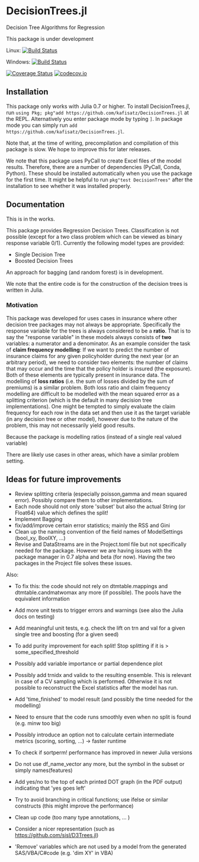 # DecisionTrees.jl
Decision Tree Algorithms for Regression

This package is under development

Linux: [![Build Status](https://travis-ci.org/kafisatz/DecisionTrees.jl.svg?branch=master)](https://travis-ci.org/kafisatz/DecisionTrees.jl)

Windows: [![Build Status](https://ci.appveyor.com/api/projects/status/github/kafisatz/DecisionTrees.jl?branch=master&svg=true)](https://ci.appveyor.com/project/kafisatz/DecisionTrees-jl/branch/master)

[![Coverage Status](https://coveralls.io/repos/kafisatz/DecisionTrees.jl/badge.svg?branch=master)](https://coveralls.io/r/kafisatz/DecisionTrees.jl?branch=master)
[![codecov.io](http://codecov.io/github/kafisatz/DecisionTrees.jl/coverage.svg?branch=master)](http://codecov.io/github/kafisatz/DecisionTrees.jl?branch=master)


## Installation

This package only works with Julia 0.7 or higher. 
To install DecisionTrees.jl, run `using Pkg; pkg"add https://github.com/kafisatz/DecisionTrees.jl` at the REPL. Alternatively you enter package mode by typing `]`. In package mode you can simply run `add https://github.com/kafisatz/DecisionTrees.jl`.

Note that, at the time of writing, precompilation and compilation of this package is slow. We hope to improve this for later releases.

We note that this package uses PyCall to create Excel files of the model results. Therefore, there are a number of dependencies (PyCall, Conda, Python). These should be installed automatically when you use the package for the first time. It might be helpful to run `pkg"test DecisionTrees"` after the installation to see whether it was installed properly.

## Documentation

This is in the works.

This package provides Regression Decision Trees. Classification is not possible (except for a two class problem which can be viewed as binary response variable 0/1).
Currently the following model types are provided:
* Single Decision Tree
* Boosted Decision Trees

An approach for bagging (and random forest) is in development.

We note that the entire code is for the construction of the decision trees is written in Julia.

### Motivation
This package was developed for uses cases in insurance where other decision tree packages may not always be appropriate. Specifically the response variable for the trees is always considered to be a **ratio**. That is to say the "response variable" in these models always consists of **two** variables: a numerator and a denominator. As an example consider the task of **claim frequency modelling**: If we want to predict the number of insurance claims for any given policyholder during the next year (or an arbitrary period), we need to consider two elements: the number of claims that may occur and the time that the policy holder is insured (the exposure). Both of these elements are typically present in insurance data. The modelling of **loss ratios** (i.e. the sum of losses divided by the sum of premiums) is a similar problem. Both loss ratio and claim frequency modelling are difficult to be modelled with the mean squared error as a splitting criterion (which is the default in many decision tree implementations). One might be tempted to simply evaluate the claim frequency for each row in the data set and then use it as the target variable (in any decision tree or other model), however due to the nature of the problem, this may not necessarily yield good results. 

Because the package is modelling ratios (instead of a single real valued variable)

There are likely use cases in other areas, which have a similar problem setting.

## Ideas for future improvements

* Review splitting criteria (especially poisson,gamma and mean squared error). Possibly compare them to other implementations.
* Each node should not only store 'subset' but also the actual String (or Float64) value which defines the split!
* Implement Bagging
* fix/add/improve certain error statistics; mainly the RSS and Gini
* Clean up the naming convention of the field names of ModelSettings (bool_xy, BoolXY, ...)
* Revise and DataStreams are in the Project.toml file but not specifically needed for the package. However we are having issues with the package manager in 0.7 alpha and beta (for now). Having the two packages in the Project file solves these issues.

Also: 
* To fix this: the code should not rely on dtmtable.mappings and dtmtable.candmatwomax any more (if possible). The pools have the equivalent information
* Add more unit tests to trigger errors and warnings (see also the Julia docs on testing)
* Add meaningful unit tests, e.g. check the lift on trn and val for a given single tree and boosting (for a given seed)
* To add purity improvement for each split! Stop splitting if it is > some_specified_threshold
* Possibly add variable importance or partial dependence plot

* Possibly add trnidx and validx to the resulting ensemble. This is relevant in case of a CV sampling which is performed. Otherwise it is not possible to reconstruct the Excel statistics after the model has run.
* Add 'time_finished' to model result (and possibly the time needed for the modelling)
* Need to ensure that the code runs smoothly even when no split is found (e.g. minw too big)
* Possibly introduce an option not to calculate certain intermediate metrics (scoring, sorting, ...) -> faster runtime
* To check if sortperm! performance has improved in newer Julia versions
* Do not use df_name_vector any more, but the symbol in the subset or simply names(features)
* Add yes/no to the top of each printed DOT graph (in the PDF output) indicating that 'yes goes left'
* Try to avoid branching in critical functions; use ifelse or similar constructs (this might improve the performance)
* Clean up code (too many type annotations, ... )
* Consider a nicer representation (such as https://github.com/sisl/D3Trees.jl)
* 'Remove' variables which are not used by a model from the generated SAS/VBA/C#code (e.g. 'dim XY' in VBA)